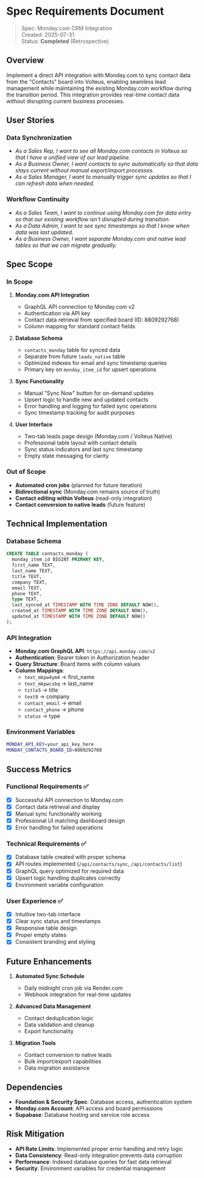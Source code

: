 # Spec Requirements Document

> Spec: Monday.com CRM Integration  
> Created: 2025-07-31  
> Status: **Completed** (Retrospective)  

## Overview

Implement a direct API integration with Monday.com to sync contact data from the "Contacts" board into Volteus, enabling seamless lead management while maintaining the existing Monday.com workflow during the transition period. This integration provides real-time contact data without disrupting current business processes.

## User Stories

### Data Synchronization
- *As a Sales Rep, I want to see all Monday.com contacts in Volteus so that I have a unified view of our lead pipeline.*
- *As a Business Owner, I want contacts to sync automatically so that data stays current without manual export/import processes.*
- *As a Sales Manager, I want to manually trigger sync updates so that I can refresh data when needed.*

### Workflow Continuity
- *As a Sales Team, I want to continue using Monday.com for data entry so that our existing workflow isn't disrupted during transition.*
- *As a Data Admin, I want to see sync timestamps so that I know when data was last updated.*
- *As a Business Owner, I want separate Monday.com and native lead tables so that we can migrate gradually.*

## Spec Scope

### In Scope
1. **Monday.com API Integration**
   - GraphQL API connection to Monday.com v2
   - Authentication via API key
   - Contact data retrieval from specified board (ID: 8809292768)
   - Column mapping for standard contact fields

2. **Database Schema**
   - `contacts_monday` table for synced data
   - Separate from future `leads_native` table
   - Optimized indexes for email and sync timestamp queries
   - Primary key on `monday_item_id` for upsert operations

3. **Sync Functionality**
   - Manual "Sync Now" button for on-demand updates
   - Upsert logic to handle new and updated contacts
   - Error handling and logging for failed sync operations
   - Sync timestamp tracking for audit purposes

4. **User Interface**
   - Two-tab leads page design (Monday.com / Volteus Native)
   - Professional table layout with contact details
   - Sync status indicators and last sync timestamp
   - Empty state messaging for clarity

### Out of Scope
- **Automated cron jobs** (planned for future iteration)
- **Bidirectional sync** (Monday.com remains source of truth)
- **Contact editing within Volteus** (read-only integration)
- **Contact conversion to native leads** (future feature)

## Technical Implementation

### Database Schema
```sql
CREATE TABLE contacts_monday (
  monday_item_id BIGINT PRIMARY KEY,
  first_name TEXT,
  last_name TEXT,
  title TEXT,
  company TEXT,
  email TEXT,
  phone TEXT,
  type TEXT,
  last_synced_at TIMESTAMP WITH TIME ZONE DEFAULT NOW(),
  created_at TIMESTAMP WITH TIME ZONE DEFAULT NOW(),
  updated_at TIMESTAMP WITH TIME ZONE DEFAULT NOW()
);
```

### API Integration
- **Monday.com GraphQL API**: `https://api.monday.com/v2`
- **Authentication**: Bearer token in Authorization header
- **Query Structure**: Board items with column values
- **Column Mappings**:
  - `text_mkpw4ym4` → first_name
  - `text_mkpwcsbq` → last_name
  - `title5` → title
  - `text8` → company
  - `contact_email` → email
  - `contact_phone` → phone
  - `status` → type

### Environment Variables
```bash
MONDAY_API_KEY=your_api_key_here
MONDAY_CONTACTS_BOARD_ID=8809292768
```

## Success Metrics

### Functional Requirements ✅
- [x] Successful API connection to Monday.com
- [x] Contact data retrieval and display
- [x] Manual sync functionality working
- [x] Professional UI matching dashboard design
- [x] Error handling for failed operations

### Technical Requirements ✅
- [x] Database table created with proper schema
- [x] API routes implemented (`/api/contacts/sync`, `/api/contacts/list`)
- [x] GraphQL query optimized for required data
- [x] Upsert logic handling duplicates correctly
- [x] Environment variable configuration

### User Experience ✅
- [x] Intuitive two-tab interface
- [x] Clear sync status and timestamps
- [x] Responsive table design
- [x] Proper empty states
- [x] Consistent branding and styling

## Future Enhancements

1. **Automated Sync Schedule**
   - Daily midnight cron job via Render.com
   - Webhook integration for real-time updates

2. **Advanced Data Management**
   - Contact deduplication logic
   - Data validation and cleanup
   - Export functionality

3. **Migration Tools**
   - Contact conversion to native leads
   - Bulk import/export capabilities
   - Data migration assistance

## Dependencies

- **Foundation & Security Spec**: Database access, authentication system
- **Monday.com Account**: API access and board permissions
- **Supabase**: Database hosting and service role access

## Risk Mitigation

- **API Rate Limits**: Implemented proper error handling and retry logic
- **Data Consistency**: Read-only integration prevents data corruption
- **Performance**: Indexed database queries for fast data retrieval
- **Security**: Environment variables for credential management